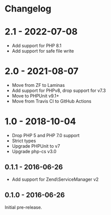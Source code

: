 # Changelog

# 2.1 - 2022-07-08
* Add support for PHP 8.1
* Add support for safe file write

# 2.0 - 2021-08-07
* Move from ZF to Laminas
* Add support for PHPv8, drop support for v7.3
* Move to PHPUnit v9.1+
* Move from Travis CI to GitHub Actions

# 1.0 - 2018-10-04
* Drop PHP 5 and PHP 7.0 support 
* Strict types
* Upgrade PHPUnit to v7
* Upgrade php-cs v3.0

## 0.1.1 - 2016-06-26
* Add support for Zend\ServiceManager v2

## 0.1.0 - 2016-06-26
Initial pre-release.
